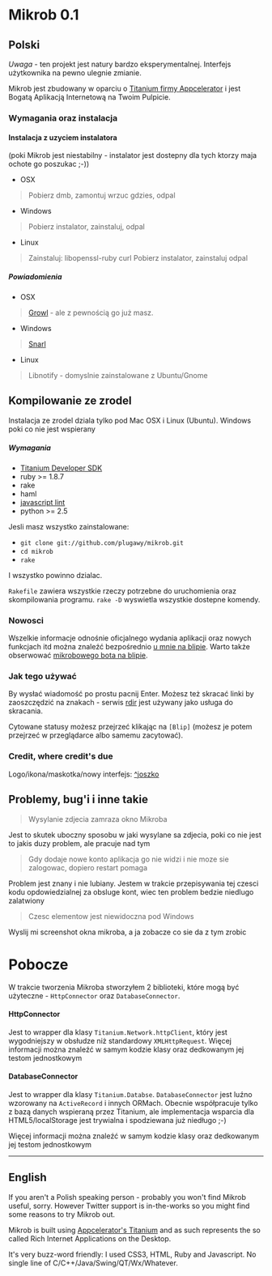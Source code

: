 # Mikrob 0.1

## Polski

*Uwaga* - ten projekt jest natury bardzo eksperymentalnej. Interfejs użytkownika na pewno ulegnie zmianie.

Mikrob jest zbudowany w oparciu o [Titanium firmy Appcelerator](http://appcelerator.com) i jest Bogatą Aplikacją Internetową na Twoim Pulpicie.

### Wymagania oraz instalacja

#### Instalacja z uzyciem instalatora

 (poki Mikrob jest niestabilny -
instalator jest dostepny dla tych ktorzy maja ochote go poszukac ;-))
* OSX
> Pobierz dmb, zamontuj wrzuc gdzies, odpal

* Windows
> Pobierz instalator, zainstaluj, odpal

* Linux
> Zainstaluj:
      libopenssl-ruby
      curl
> Pobierz instalator, zainstaluj odpal

##### Powiadomienia

* OSX
> [Growl](http://growl.info) - ale z pewnością go już masz.

* Windows
> [Snarl](http://www.fullphat.net/)

* Linux
> Libnotify - domyslnie zainstalowane z Ubuntu/Gnome

## Kompilowanie ze zrodel

Instalacja ze zrodel dziala tylko pod Mac OSX i Linux
(Ubuntu). Windows poki co nie jest wspierany

##### Wymagania

* [Titanium Developer SDK](http://appcelerator.com)
* ruby >= 1.8.7
 * rake
 * haml
* [javascript lint](http://javascriptlint.com)
* python >= 2.5

Jesli masz wszystko zainstalowane:

* `git clone git://github.com/plugawy/mikrob.git`
* `cd mikrob`
* `rake`

I wszystko powinno dzialac.

`Rakefile` zawiera wszystkie rzeczy potrzebne do uruchomienia oraz
skompilowania programu. `rake -D` wyswietla wszystkie dostepne komendy.

### Nowosci

Wszelkie informacje odnośnie oficjalnego wydania aplikacji oraz nowych funkcjach itd można znaleźć bezpośrednio [u mnie na blipie](http://plugawy.blip.pl). Warto także obserwować [mikrobowego bota na blipie](http://mikrob.blip.pl).

### Jak tego używać

By wysłać wiadomość po prostu pacnij Enter. Możesz też skracać linki by zaoszczędzić na znakach - serwis [rdir](http://rdir.pl) jest używany jako usługa do skracania.

Cytowane statusy możesz przejrzeć klikając na `[Blip]` (możesz je potem przejrzeć w przeglądarce albo samemu zacytować).


### Credit, where credit's due

Logo/ikona/maskotka/nowy interfejs: [^joszko](http://joszko.blip.pl)

## Problemy, bug'i i inne takie

> Wysylanie zdjecia zamraza okno Mikroba

Jest to skutek uboczny sposobu w jaki wysylane sa zdjecia, poki co nie jest to jakis duzy problem, ale pracuje nad tym

> Gdy dodaje nowe konto aplikacja go nie widzi i nie moze sie zalogowac, dopiero restart pomaga

Problem jest znany i nie lubiany. Jestem w trakcie przepisywania tej czesci kodu opdowiedzialnej za obsluge kont, wiec ten problem bedzie niedlugo zalatwiony

> Czesc elementow jest niewidoczna pod Windows

Wyslij mi screenshot okna mikroba, a ja zobacze co sie da z tym zrobic


# Pobocze

W trakcie tworzenia Mikroba stworzyłem 2 biblioteki, które mogą być użyteczne - `HttpConnector` oraz `DatabaseConnector`.


#### HttpConnector

Jest to wrapper dla klasy `Titanium.Network.httpClient`, który jest wygodniejszy w obsłudze niż standardowy `XMLHttpRequest`. Więcej informacji można znaleźć w samym kodzie klasy oraz dedkowanym jej testom jednostkowym

#### DatabaseConnector

Jest to wrapper dla klasy `Titanium.Databse`. `DatabaseConnector` jest luźno wzorowany na `ActiveRecord` i innych ORMach. Obecnie współpracuje tylko z bazą danych wspieraną przez Titanium, ale implementacja wsparcia dla HTML5/localStorage jest trywialna i spodziewana już niedługo ;-)

Więcej informacji można znaleźć w samym kodzie klasy oraz dedkowanym jej testom jednostkowym

---


## English

If you aren't a Polish speaking person - probably you won't find Mikrob useful, sorry. However Twitter support is in-the-works so you might find some reasons to try Mikrob out.

Mikrob is built using [Appcelerator's Titanium](http://appcelerator.com) and as such represents the so called Rich Internet Applications on the Desktop.

It's very buzz-word friendly: I used CSS3, HTML, Ruby and Javascript. No single line of C/C++/Java/Swing/QT/Wx/Whatever.

